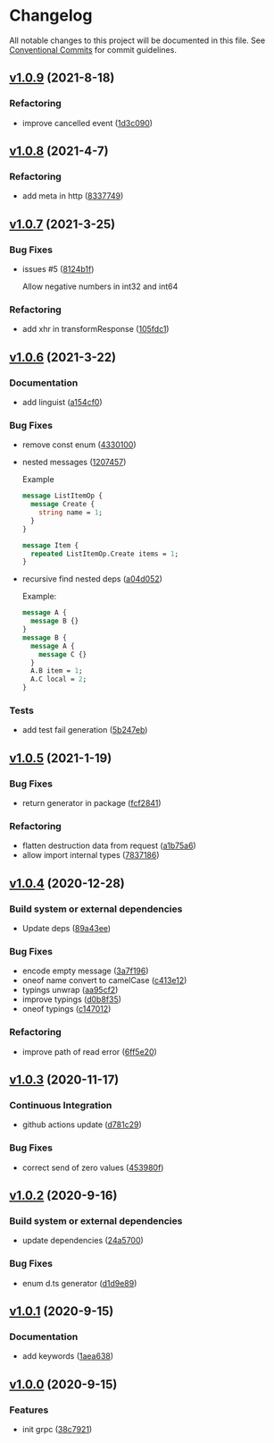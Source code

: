 # Changelog

All notable changes to this project will be documented in this file. See [Conventional Commits](https://www.conventionalcommits.org/en/v1.0.0/) for commit guidelines.

## [v1.0.9](https://github.com/whisklabs/grpc-ts/compare/v1.0.8...v1.0.9) (2021-8-18)

### Refactoring

- improve cancelled event ([1d3c090](https://github.com/whisklabs/grpc-ts/commit/1d3c090129dee61caceaf7781ec9d6096ae40987))

## [v1.0.8](https://github.com/whisklabs/grpc-ts/compare/v1.0.7...v1.0.8) (2021-4-7)

### Refactoring

- add meta in http ([8337749](https://github.com/whisklabs/grpc-ts/commit/8337749594590d0e454af134a019d21f406e9dca))

## [v1.0.7](https://github.com/whisklabs/grpc-ts/compare/v1.0.6...v1.0.7) (2021-3-25)

### Bug Fixes

- issues #5 ([8124b1f](https://github.com/whisklabs/grpc-ts/commit/8124b1f334506efbecb3de06e08758c1d3d68c52))

  Allow negative numbers in int32 and int64

### Refactoring

- add xhr in transformResponse ([105fdc1](https://github.com/whisklabs/grpc-ts/commit/105fdc1bdcdba10765cd0a2a5838cfe626c48017))

## [v1.0.6](https://github.com/whisklabs/grpc-ts/compare/v1.0.5...v1.0.6) (2021-3-22)

### Documentation

- add linguist ([a154cf0](https://github.com/whisklabs/grpc-ts/commit/a154cf0b66a94bf3bb57a1e21ad4d50616d115d8))

### Bug Fixes

- remove const enum ([4330100](https://github.com/whisklabs/grpc-ts/commit/433010043fad2a53e140d876affbb5ca55d7cd51))
- nested messages ([1207457](https://github.com/whisklabs/grpc-ts/commit/1207457381c1f4dfbe06756ad1d808998aae7f26))

  Example
  
  ```proto
  message ListItemOp {
    message Create {
      string name = 1;
    }
  }
  
  message Item {
    repeated ListItemOp.Create items = 1;
  }
  ```

- recursive find nested deps ([a04d052](https://github.com/whisklabs/grpc-ts/commit/a04d052d8142b023e0dcdf32b2b07feacf969259))

  Example:
  
  ```proto
  message A {
    message B {}
  }
  message B {
    message A {
      message C {}
    }
    A.B item = 1;
    A.C local = 2;
  }
  ```

### Tests

- add test fail generation ([5b247eb](https://github.com/whisklabs/grpc-ts/commit/5b247eb4933586d36d3295fe6c36f470da19ce5d))

## [v1.0.5](https://github.com/whisklabs/grpc-ts/compare/v1.0.4...v1.0.5) (2021-1-19)

### Bug Fixes

- return generator in package ([fcf2841](https://github.com/whisklabs/grpc-ts/commit/fcf2841181d5ab5c07bd6d56ea7fcab055bb6fe6))

### Refactoring

- flatten destruction data from request ([a1b75a6](https://github.com/whisklabs/grpc-ts/commit/a1b75a6ed263c920db384c1ce5ea889d55bebdaf))
- allow import internal types ([7837186](https://github.com/whisklabs/grpc-ts/commit/78371868769c7e3cc3f97227eb449222ec3fbc10))

## [v1.0.4](https://github.com/whisklabs/grpc-ts/compare/v1.0.3...v1.0.4) (2020-12-28)

### Build system or external dependencies

- Update deps ([89a43ee](https://github.com/whisklabs/grpc-ts/commit/89a43ee501579064ae0a02acd0c099cd7223a093))

### Bug Fixes

- encode empty message ([3a7f196](https://github.com/whisklabs/grpc-ts/commit/3a7f196d812ea1fcce3d44655605ebb3e33b1799))
- oneof name convert to camelCase ([c413e12](https://github.com/whisklabs/grpc-ts/commit/c413e12c23590ec78ef2fc467ec8569cf98990c9))
- typings unwrap ([aa95cf2](https://github.com/whisklabs/grpc-ts/commit/aa95cf29f2efc11f38d75a20506078ac254696ae))
- improve typings ([d0b8f35](https://github.com/whisklabs/grpc-ts/commit/d0b8f35acb43edc1fa110b667a444925da7ee098))
- oneof typings ([c147012](https://github.com/whisklabs/grpc-ts/commit/c1470125348f631f339efa9c73edc8335ac8457e))

### Refactoring

- improve path of read error ([6ff5e20](https://github.com/whisklabs/grpc-ts/commit/6ff5e20f27a3358c6fe91a28be40e8d1cd6c67c4))

## [v1.0.3](https://github.com/whisklabs/grpc-ts/compare/v1.0.2...v1.0.3) (2020-11-17)

### Continuous Integration

- github actions update ([d781c29](https://github.com/whisklabs/grpc-ts/commit/d781c29e056f5ad968be667c302126eaf8567703))

### Bug Fixes

- correct send of zero values ([453980f](https://github.com/whisklabs/grpc-ts/commit/453980f432f618c632ad4b37437372efc1684ac5))

## [v1.0.2](https://github.com/whisklabs/grpc-ts/compare/v1.0.1...v1.0.2) (2020-9-16)

### Build system or external dependencies

- update dependencies ([24a5700](https://github.com/whisklabs/grpc-ts/commit/24a57002b979afe269170a258271f1267dcb83e5))

### Bug Fixes

- enum d.ts generator ([d1d9e89](https://github.com/whisklabs/grpc-ts/commit/d1d9e897acd8782071aca46ac57d0cca565ddb2d))

## [v1.0.1](https://github.com/whisklabs/grpc-ts/compare/v1.0.0...v1.0.1) (2020-9-15)

### Documentation

- add keywords ([1aea638](https://github.com/whisklabs/grpc-ts/commit/1aea638dd86550e073d644f1ff7a1022e345dd5e))

## [v1.0.0](https://github.com/whisklabs/grpc-ts/compare/d3fd637a27da93a16095b7256a1b136124892b70...v1.0.0) (2020-9-15)

### Features

- init grpc ([38c7921](https://github.com/whisklabs/grpc-ts/commit/38c792182e15c46d0cc908f30d15d5ca756dda5b))
